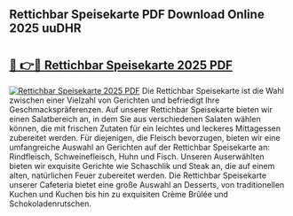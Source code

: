 ## Rettichbar Speisekarte PDF Download Online 2025 uuDHR

# <h2><a href="http://gcb56bk.nevu.top/?p=Rettichbar+Speisekarte">🔗 👉🔴 Rettichbar Speisekarte 2025 PDF</a></h2>

[![Rettichbar Speisekarte 2025 PDF](https://i.imgur.com/dBaPXMq.png)](http://gcb56bk.nevu.top/?p=Rettichbar+Speisekarte)
Die Rettichbar Speisekarte ist die Wahl zwischen einer Vielzahl von Gerichten und befriedigt Ihre Geschmackspräferenzen. Auf unserer Rettichbar Speisekarte bieten wir einen Salatbereich an, in dem Sie aus verschiedenen Salaten wählen können, die mit frischen Zutaten für ein leichtes und leckeres Mittagessen zubereitet werden. Für diejenigen, die Fleisch bevorzugen, bieten wir eine umfangreiche Auswahl an Gerichten auf der Rettichbar Speisekarte an: Rindfleisch, Schweinefleisch, Huhn und Fisch. Unseren Auserwählten bieten wir exquisite Gerichte wie Schaschlik und Steak an, die auf einem alten, natürlichen Feuer zubereitet werden. Die Rettichbar Speisekarte unserer Cafeteria bietet eine große Auswahl an Desserts, von traditionellen Kuchen und Kuchen bis hin zu exquisiten Crème Brûlée und Schokoladenrutschen.
